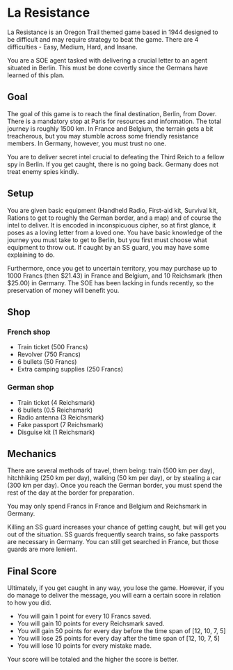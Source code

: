 # La Resistance

La Resistance is an Oregon Trail themed game based in 1944 designed to be difficult and may require strategy to beat the game.
There are 4 difficulties - Easy, Medium, Hard, and Insane.

You are a SOE agent tasked with delivering a crucial letter to an agent situated in Berlin. This must be done covertly since the Germans have learned of this plan.

## Goal

The goal of this game is to reach the final destination, Berlin, from Dover. There is a mandatory stop at Paris for resources and information.
The total journey is roughly 1500 km.
In France and Belgium, the terrain gets a bit treacherous, but you may stumble across some friendly resistance members. In Germany, however, you must trust no one.

You are to deliver secret intel crucial to defeating the Third Reich to a fellow spy in Berlin. If you get caught, there is no going back. Germany does not treat enemy spies kindly.

## Setup

You are given basic equipment (Handheld Radio, First-aid kit, Survival kit, Rations to get to roughly the German border, and a map) and of course the intel to deliver. It is encoded in inconspicuous cipher, so at first glance, it poses as a loving letter from a loved one.
You have basic knowledge of the journey you must take to get to Berlin, but you first must choose what equipment to throw out. If caught by an SS guard, you may have some explaining to do.

Furthermore, once you get to uncertain territory, you may purchase up to 1000 Francs (then $21.43) in France and Belgium, and 10 Reichsmark (then $25.00) in Germany.
The SOE has been lacking in funds recently, so the preservation of money will benefit you.

## Shop

### French shop
* Train ticket (500 Francs)
* Revolver (750 Francs)
* 6 bullets (50 Francs)
* Extra camping supplies (250 Francs)

### German shop
* Train ticket (4 Reichsmark)
* 6 bullets (0.5 Reichsmark)
* Radio antenna (3 Reichsmark)
* Fake passport (7 Reichsmark)
* Disguise kit (1 Reichsmark)

## Mechanics

There are several methods of travel, them being: train (500 km per day), hitchhiking (250 km per day), walking (50 km per day), or by stealing a car (300 km per day).
Once you reach the German border, you must spend the rest of the day at the border for preparation.

You may only spend Francs in France and Belgium and Reichsmark in Germany.

Killing an SS guard increases your chance of getting caught, but will get you out of the situation. SS guards frequently search trains, so fake passports are necessary in Germany. You can still get searched in France, but those guards are more lenient.

## Final Score

Ultimately, if you get caught in any way, you lose the game. However, if you do manage to deliver the message, you will earn a certain score in relation to how you did.

* You will gain 1 point for every 10 Francs saved.
* You will gain 10 points for every Reichsmark saved.
* You will gain 50 points for every day before the time span of [12, 10, 7, 5]
* You will lose 25 points for every day after the time span of [12, 10, 7, 5]
* You will lose 10 points for every mistake made.

Your score will be totaled and the higher the score is better.